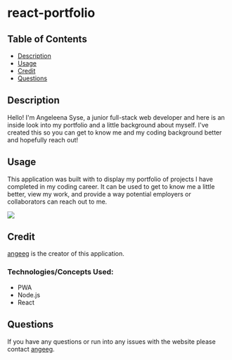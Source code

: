# react-portfolio

## Table of Contents

* [Description](#description)
* [Usage](#usage)
* [Credit](#credit)
* [Questions](#questions)

## Description 
Hello! I'm Angeleena Syse, a junior full-stack web developer and here is an inside look into my portfolio and a little background about myself. I've created this so you can get to know me and my coding background better and hopefully reach out!

## Usage 
This application was built with to display my portfolio of projects I have completed in my coding career. It can be used to get to know me a little better, view my work, and provide a way potential employers or collaborators can reach out to me. 

<img href="https://angeeg-portfolio.herokuapp.com/" src="./portfolio.gif"/>

## Credit 
<a href="https://github.com/angeeg">angeeg</a> is the creator of this application. 

### Technologies/Concepts Used:
* PWA
* Node.js
* React


## Questions
If you have any questions or run into any issues with the website please contact <a href="https://github.com/angeeg">angeeg</a>.